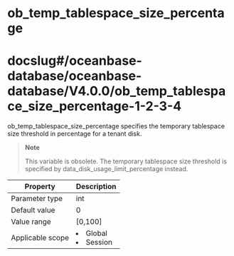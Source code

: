 ob_temp_tablespace_size_percentage
=======================================================
# docslug#/oceanbase-database/oceanbase-database/V4.0.0/ob_temp_tablespace_size_percentage-1-2-3-4
ob_temp_tablespace_size_percentage specifies the temporary tablespace size threshold in percentage for a tenant disk.

> **Note**
>
> This variable is obsolete. The temporary tablespace size threshold is specified by data_disk_usage_limit_percentage instead.


| **Property** | **Description** |
|--------|------------------------------------------------------------------------------------------------------------|
| Parameter type | int |
| Default value | 0 |
| Value range | [0,100] |
| Applicable scope | <li> Global   <li> Session |


